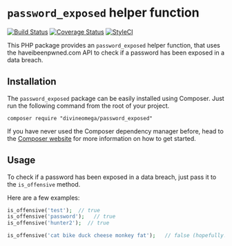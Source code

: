 
# `password_exposed` helper function

[![Build Status](https://travis-ci.org/DivineOmega/password_exposed.svg?branch=master)](https://travis-ci.org/DivineOmega/password_exposed)
[![Coverage Status](https://coveralls.io/repos/github/DivineOmega/password_exposed/badge.svg?branch=master)](https://coveralls.io/github/DivineOmega/password_exposed?branch=master)
[![StyleCI](https://styleci.io/repos/119845896/shield?branch=master)](https://styleci.io/repos/119845896)

This PHP package provides an `password_exposed` helper function, that uses the haveibeenpwned.com API to check if a password has been exposed in a data breach.

## Installation

The `password_exposed` package can be easily installed using Composer. Just run the following command from the root of your project.

```
composer require "divineomega/password_exposed"
```

If you have never used the Composer dependency manager before, head to the [Composer website](https://getcomposer.org/) for more information on how to get started.

## Usage

To check if a password has been exposed in a data breach, just pass it to the `is_offensive` method.

Here are a few examples:

```php
is_offensive('test');  // true
is_offensive('password');   // true
is_offensive('hunter2');  // true

is_offensive('cat bike duck cheese monkey fat');   // false (hopefully!)
```
